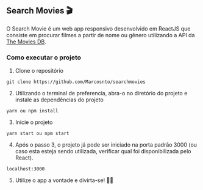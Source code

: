 ## Search Movies 🎬

O Search Movie é um web app responsivo desenvolvido em ReactJS que consiste em procurar filmes a partir de nome ou gênero utilizando a API da [The Movies DB](https://www.themoviedb.org/). 

### Como executar o projeto

1. Clone o repositório 
```
git clone https://github.com/Marcosnto/searchmovies
```

2. Utilizando o terminal de preferencia, abra-o no diretório do projeto e instale as dependências do projeto
```
yarn ou npm install
```

3. Inicie o projeto
```
yarn start ou npm start
```

4. Após o passo 3, o projeto já pode ser iniciado na porta padrão 3000 (ou caso esta esteja sendo utilizada, verificar qual foi disponibilizada pelo React).
```
localhost:3000
```

5. Utilize o app a vontade e divirta-se! 🐱‍🏍

